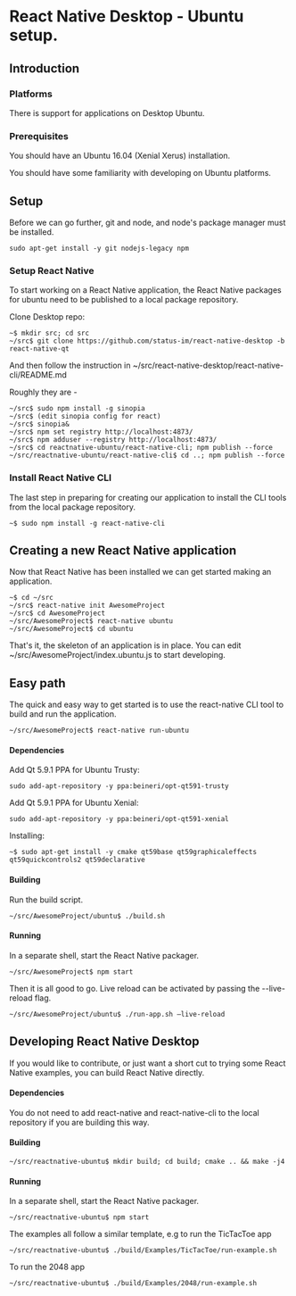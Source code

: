 
# React Native Desktop - Ubuntu setup.

## Introduction

### Platforms

There is support for applications on Desktop Ubuntu.

### Prerequisites

You should have an Ubuntu 16.04 (Xenial Xerus) installation.

You should have some familiarity with developing on Ubuntu platforms.

## Setup

Before we can go further, git and node, and node's package manager must be
installed.

```
sudo apt-get install -y git nodejs-legacy npm
```

### Setup React Native

To start working on a React Native application, the React Native packages for
ubuntu need to be published to a local package repository.

Clone Desktop repo:
```
~$ mkdir src; cd src
~/src$ git clone https://github.com/status-im/react-native-desktop -b react-native-qt
```
And then follow the instruction in ~/src/react-native-desktop/react-native-cli/README.md

Roughly they are -
```
~/src$ sudo npm install -g sinopia
~/src$ (edit sinopia config for react)
~/src$ sinopia&
~/src$ npm set registry http://localhost:4873/
~/src$ npm adduser --registry http://localhost:4873/
~/src$ cd reactnative-ubuntu/react-native-cli; npm publish --force
~/src/reactnative-ubuntu/react-native-cli$ cd ..; npm publish --force
```

### Install React Native CLI

The last step in preparing for creating our application to install the CLI
tools from the local package repository.
```
~$ sudo npm install -g react-native-cli
```

## Creating a new React Native application

Now that React Native has been installed we can get started making an
application.

```
~$ cd ~/src
~/src$ react-native init AwesomeProject
~/src$ cd AwesomeProject
~/src/AwesomeProject$ react-native ubuntu
~/src/AwesomeProject$ cd ubuntu
```

That's it, the skeleton of an application is in place. You can edit
~/src/AwesomeProject/index.ubuntu.js to start developing.

## Easy path

The quick and easy way to get started is to use the react-native CLI tool to
build and run the application.
```
~/src/AwesomeProject$ react-native run-ubuntu
```

#### Dependencies

Add Qt 5.9.1 PPA for Ubuntu Trusty:

```
sudo add-apt-repository -y ppa:beineri/opt-qt591-trusty
```

Add Qt 5.9.1 PPA for Ubuntu Xenial:

```
sudo add-apt-repository -y ppa:beineri/opt-qt591-xenial
```

Installing:

```
~$ sudo apt-get install -y cmake qt59base qt59graphicaleffects qt59quickcontrols2 qt59declarative
```

#### Building

Run the build script.
```
~/src/AwesomeProject/ubuntu$ ./build.sh
```

#### Running

In a separate shell, start the React Native packager.
```
~/src/AwesomeProject$ npm start
```

Then it is all good to go. Live reload can be activated by passing the
--live-reload flag.
```
~/src/AwesomeProject/ubuntu$ ./run-app.sh —live-reload
```

## Developing React Native Desktop

If you would like to contribute, or just want a short cut to trying some React
Native examples, you can build React Native directly.

#### Dependencies

You do not need to add react-native and react-native-cli to the
local repository if you are building this way.

#### Building

```
~/src/reactnative-ubuntu$ mkdir build; cd build; cmake .. && make -j4
```

#### Running

In a separate shell, start the React Native packager.
```
~/src/reactnative-ubuntu$ npm start
```

The examples all follow a similar template, e.g to run the TicTacToe app
```
~/src/reactnative-ubuntu$ ./build/Examples/TicTacToe/run-example.sh
```
To run the 2048 app
```
~/src/reactnative-ubuntu$ ./build/Examples/2048/run-example.sh
```


